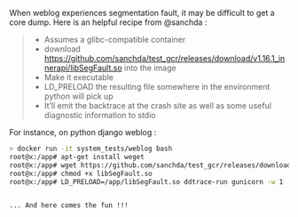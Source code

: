 When weblog experiences segmentation fault, it may be difficult to get a core dump. Here is an helpful recipe from @sanchda : 

> * Assumes a glibc-compatible container
> * download https://github.com/sanchda/test_gcr/releases/download/v1.16.1_innerapi/libSegFault.so into the image
> * Make it executable
> * LD_PRELOAD the resulting file somewhere in the environment python will pick up
> * It’ll emit the backtrace at the crash site as well as some useful diagnostic information to stdio

For instance, on python django weblog : 

```bash
> docker run -it system_tests/weblog bash
root@x:/app# apt-get install weget
root@x:/app# wget https://github.com/sanchda/test_gcr/releases/download/v1.16.1_innerapi/libSegFault.so
root@x:/app# chmod +x libSegFault.so
root@x:/app# LD_PRELOAD=/app/libSegFault.so ddtrace-run gunicorn -w 1 -b 0.0.0.0:7777 --access-logfile - django_app.wsgi -k gevent


... And here comes the fun !!!


```
